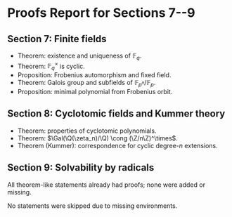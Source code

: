 # Proofs Report for Sections 7--9

## Section 7: Finite fields
- Theorem: existence and uniqueness of $\mathbb{F}_q$.
- Theorem: $\mathbb{F}_q^\times$ is cyclic.
- Proposition: Frobenius automorphism and fixed field.
- Theorem: Galois group and subfields of $\mathbb{F}_{p^n}/\mathbb{F}_p$.
- Proposition: minimal polynomial from Frobenius orbit.

## Section 8: Cyclotomic fields and Kummer theory
- Theorem: properties of cyclotomic polynomials.
- Theorem: $\Gal(\Q(\zeta_n)/\Q) \cong (\Z/n\Z)^\times$.
- Theorem (Kummer): correspondence for cyclic degree-$n$ extensions.

## Section 9: Solvability by radicals
All theorem-like statements already had proofs; none were added or missing.

No statements were skipped due to missing environments.
